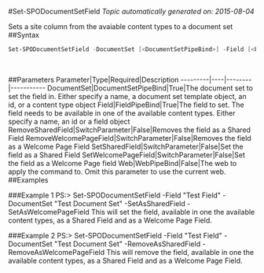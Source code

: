 #Set-SPODocumentSetField
*Topic automatically generated on: 2015-08-04*

Sets a site column from the avaiable content types to a document set
##Syntax
```powershell
Set-SPODocumentSetField -DocumentSet [<DocumentSetPipeBind>] -Field [<FieldPipeBind>] [-SetSharedField [<SwitchParameter>]] [-SetWelcomePageField [<SwitchParameter>]] [-RemoveSharedField [<SwitchParameter>]] [-RemoveWelcomePageField [<SwitchParameter>]] [-Web [<WebPipeBind>]]
```
&nbsp;

##Parameters
Parameter|Type|Required|Description
---------|----|--------|-----------
DocumentSet|DocumentSetPipeBind|True|The document set to set the field in. Either specify a name, a document set template object, an id, or a content type object
Field|FieldPipeBind|True|The field to set. The field needs to be available in one of the available content types. Either specify a name, an id or a field object
RemoveSharedField|SwitchParameter|False|Removes the field as a Shared Field
RemoveWelcomePageField|SwitchParameter|False|Removes the field as a Welcome Page Field
SetSharedField|SwitchParameter|False|Set the field as a Shared Field
SetWelcomePageField|SwitchParameter|False|Set the field as a Welcome Page field
Web|WebPipeBind|False|The web to apply the command to. Omit this parameter to use the current web.
##Examples

###Example 1
    PS:> Set-SPODocumentSetField -Field "Test Field" -DocumentSet "Test Document Set" -SetAsSharedField -SetAsWelcomePageField
This will set the field, available in one the available content types, as a Shared Field and as a Welcome Page Field.

###Example 2
    PS:> Set-SPODocumentSetField -Field "Test Field" -DocumentSet "Test Document Set" -RemoveAsSharedField -RemoveAsWelcomePageField
This will remove the field, available in one the available content types, as a Shared Field and as a Welcome Page Field.
